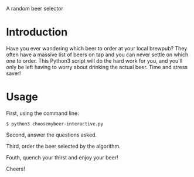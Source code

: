 A random beer selector

# Introduction

Have you ever wandering which beer to order at your local brewpub? They often have a massive list of beers on tap and you can never settle on which one to order. This Python3 script will do the hard work for you, and you'll only be left having to worry about drinking the actual beer. Time and stress saver!

# Usage

First, using the command line:

```
$ python3 choosemybeer-interactive.py
```

Second, answer the questions asked.

Third, order the beer selected by the algorithm.

Fouth, quench your thirst and enjoy your beer!

Cheers!
